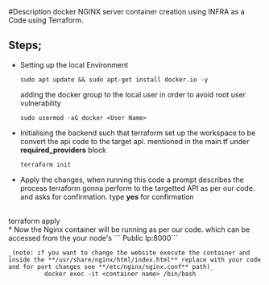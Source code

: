 #Description
     docker NGINX server  container creation using INFRA as a Code using Terraform.

## Steps;
  
  * Setting up the local Environment 
       
        sudo apt update && sudo apt-get install docker.io -y

     adding the docker group to the local user in order to avoid root user vulnerability <br>
    
        sudo usermod -aG docker <User Name>  
  * Initialising the backend such that terraform set up the workspace to be convert the api code to the target api. mentioned in the main.tf under **required_providers** block <br>
        
        terraform init
  * Apply the changes, when running this code a prompt describes the process terraform gonna perform to the targetted API as per our code. and asks for confirmation. type **yes** for confirmation
<br>
          terraform apply
    
<br>
  * Now the Nginx container will be running as per our code. which can be accessed from the your node's ``` Public Ip:8000```

    _(note: if you want to change the website execute the container and inside the **/usr/share/nginx/html/index.html** replace with your code and for port changes see **/etc/nginx/nginx.conf** path)_
              docker exec -it <container name> /bin/bash
      
